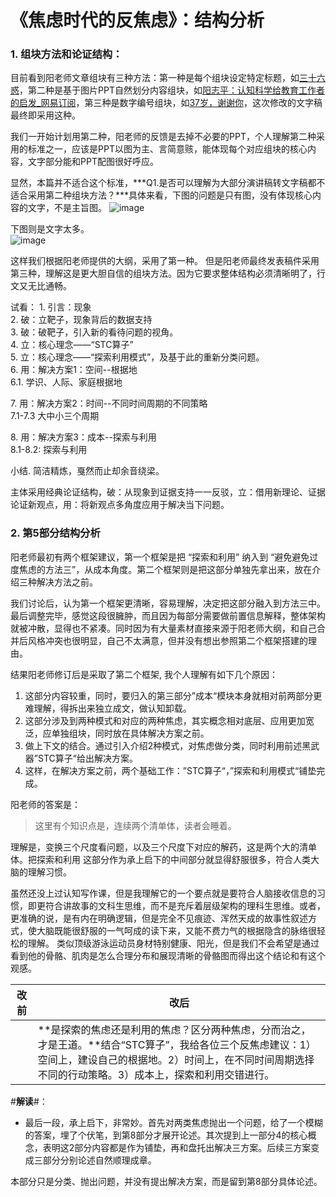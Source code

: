 # 《焦虑时代的反焦虑》：结构分析

### 1\. 组块方法和论证结构：

目前看到阳老师文章组块有三种方法：第一种是每个组块设定特定标题，如[三十六惑](https://mp.weixin.qq.com/s/RCQXIKWSx_q-BOu6z442Jw)，第二种是基于图片PPT自然划分内容组块，如[阳志平：认知科学给教育工作者的启发_网易订阅](http://dy.163.com/v2/article/detail/DOGTB8BN0516CB2P.html)，第三种是数字编号组块，如[37岁，谢谢你](https://mp.weixin.qq.com/s?__biz=MzA3MzM0MjUyMQ==&mid=2652149909&idx=1&sn=88501bf3d4efc96fd9029367d5837192&chksm=84f0b3c3b3873ad5aafb9258e1d3128e3ee6efd3515c432682283ff4926c4a1cd91b8c87c9e1&scene=21#wechat_redirect)，这次修改的文字稿最终即采用这种。

我们一开始计划用第二种，阳老师的反馈是去掉不必要的PPT，个人理解第二种采用的标准之一，应该是PPT以图为主、言简意赅，能体现每个对应组块的核心内容，文字部分能和PPT配图很好呼应。

显然，本篇并不适合这个标准，***Q1.是否可以理解为大部分演讲稿转文字稿都不适合采用第二种组块方法？***具体来看，下图的问题是只有图，没有体现核心内容的文字，不是主旨图。
![image](https://user-images.githubusercontent.com/30737775/53771200-8ef21080-3f46-11e9-9df4-720f98d3e1ab.png)



下图则是文字太多。<br>
![image](https://user-images.githubusercontent.com/30737775/53771202-91ed0100-3f46-11e9-89a9-4f676ff37e4c.png)



这样我们根据阳老师提供的大纲，采用了第一种。
但是阳老师最终发表稿件采用第三种，理解这是更大胆自信的组块方法。因为它要求整体结构必须清晰明了，行文又无比通畅。

试看：
1\.  引言：现象<br>
2\.  破：立靶子，现象背后的数据支持<br>
3\.  破：破靶子，引入新的看待问题的视角。<br>
4\.  立：核心理念——“STC算子”<br>
5\.  立：核心理念——“探索利用模式”，及基于此的重新分类问题。<br>
6\.  用：解决方案1：空间--根据地<br>
6.1\.  学识、人际、家庭根据地<br>

7\. 用：解决方案2：时间--不同时间周期的不同策略<br>
7.1-7.3 大中小三个周期<br>

8\. 用：解决方案3：成本--探索与利用<br>
8.1-8.2: 探索与利用<br>

小结. 简洁精炼，戛然而止却余音绕梁。<br>



主体采用经典论证结构，破：从现象到证据支持一一反驳，立：借用新理论、证据论证新观点，用：将新观点多角度应用于解决当下问题。



### 2\. 第5部分结构分析

阳老师最初有两个框架建议，第一个框架是把 “探索和利用” 纳入到 “避免避免过度焦虑的方法三”，从成本角度。第二个框架则是把这部分单独先拿出来，放在介绍三种解决方法之前。

我们讨论后，认为第一个框架更清晰，容易理解，决定把这部分融入到方法三中。最后调整完毕，感觉这段很臃肿，而且因为每部分需要做前置信息解释，整体架构就被冲散，显得也不紧凑。同时因为有大量素材直接来源于阳老师大纲，和自己合并后风格冲突也很明显，自己不太满意，但并没有想出参照第二个框架搭建的理由。

结果阳老师修订后是采取了第二个框架, 我个人理解有如下几个原因：

1. 这部分内容较重，同时，要归入的第三部分”成本“模块本身就相对前两部分更难理解，得拆出来独立成文，做认知卸载。
2. 这部分涉及到两种模式和对应的两种焦虑，其实概念相对底层、应用更加宽泛，应单独组块，同时放在具体解决方案之前。
3. 做上下文的结合。通过引入介绍2种模式，对焦虑做分类，同时利用前述黑武器”STC算子“给出解决方案。
4. 这样，在解决方案之前，两个基础工作：”STC算子“，”探索和利用模式“铺垫完成。

阳老师的答案是：

> 这里有个知识点是，连续两个清单体，读者会睡着。

理解是，变换三个尺度看问题，以及三个尺度下对应的解药，这是两个大的清单体。把探索和利用 这部分作为承上启下的中间部分就显得舒服很多，符合人类大脑的理解习惯。

虽然还没上过认知写作课，但是我理解它的一个要点就是要符合人脑接收信息的习惯，即更符合讲故事的文科生思维，而不是充斥着层级架构的理科生思维。或者，更准确的说，是有内在明确逻辑，但是完全不见痕迹、浑然天成的故事性叙述方式，使大脑既能很舒服的一气呵成的读下来，又能不费力气的根据隐含的脉络很轻松的理解。 类似顶级游泳运动员身材特别健康、阳光，但是我们不会希望是通过看到他的骨骼、肌肉是怎么合理分布和展现清晰的骨骼图而得出这个结论和有这个观感。



| 改前 | 改后                                                         |
| ---- | ------------------------------------------------------------ |
|      | **是探索的焦虑还是利用的焦虑？区分两种焦虑，分而治之，才是王道。**结合“STC算子”，我给各位三个反焦虑建议：1）空间上，建设自己的根据地。2）时间上，在不同时间周期选择不同的行动策略。3）成本上，探索和利用交错进行。 |

\#**解读**#：

- 最后一段，承上启下，非常妙。首先对两类焦虑抛出一个问题，给了一个模糊的答案，埋了个伏笔，到第8部分才展开论述。其次提到上一部分4的核心概念，表明这2部分内容都是作为铺垫，再和盘托出解决三方案。后续三方案变成三部分分别论述自然顺理成章。



本部分只是分类、抛出问题，并没有提出解决方案，而是留到第8部分具体论述。